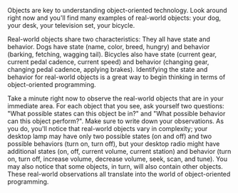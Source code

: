 Objects are key to understanding object-oriented technology. Look around right now and you'll find many examples of real-world objects: your dog, your desk, your television set, your bicycle.

Real-world objects share two characteristics: They all have state and behavior. Dogs have state (name, color, breed, hungry) and behavior (barking, fetching, wagging tail). Bicycles also have state (current gear, current pedal cadence, current speed) and behavior (changing gear, changing pedal cadence, applying brakes). Identifying the state and behavior for real-world objects is a great way to begin thinking in terms of object-oriented programming.

Take a minute right now to observe the real-world objects that are in your immediate area. For each object that you see, ask yourself two questions: "What possible states can this object be in?" and "What possible behavior can this object perform?". Make sure to write down your observations. As you do, you'll notice that real-world objects vary in complexity; your desktop lamp may have only two possible states (on and off) and two possible behaviors (turn on, turn off), but your desktop radio might have additional states (on, off, current volume, current station) and behavior (turn on, turn off, increase volume, decrease volume, seek, scan, and tune). You may also notice that some objects, in turn, will also contain other objects. These real-world observations all translate into the world of object-oriented programming.
